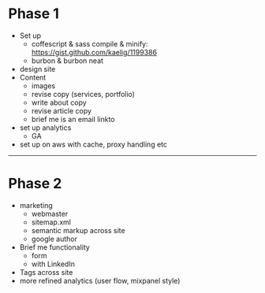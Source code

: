 # Phase 1

* Set up
	- coffescript & sass compile & minify: https://gist.github.com/kaelig/1199386
	- burbon & burbon neat
* design site
* Content
  - images
  - revise copy (services, portfolio)
  - write about copy
  - revise article copy
  - brief me is an email linkto
* set up analytics
  - GA
* set up on aws with cache, proxy handling etc

***

# Phase 2

* marketing
	- webmaster
	- sitemap.xml
	- semantic markup across site
	- google author
* Brief me functionality
	- form
	- with LinkedIn
* Tags across site
* more refined analytics (user flow, mixpanel style)